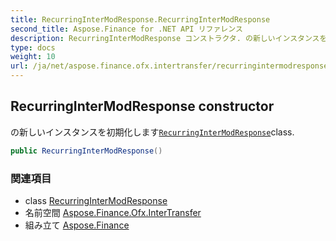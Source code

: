 ```yaml
---
title: RecurringInterModResponse.RecurringInterModResponse
second_title: Aspose.Finance for .NET API リファレンス
description: RecurringInterModResponse コンストラクタ. の新しいインスタンスを初期化しますRecurringInterModResponseclass.
type: docs
weight: 10
url: /ja/net/aspose.finance.ofx.intertransfer/recurringintermodresponse/recurringintermodresponse/
---
```

## RecurringInterModResponse constructor

の新しいインスタンスを初期化します[`RecurringInterModResponse`](../)class.

```csharp
public RecurringInterModResponse()
```

### 関連項目

* class [RecurringInterModResponse](../)
* 名前空間 [Aspose.Finance.Ofx.InterTransfer](../../recurringintermodresponse/)
* 組み立て [Aspose.Finance](../../../)


